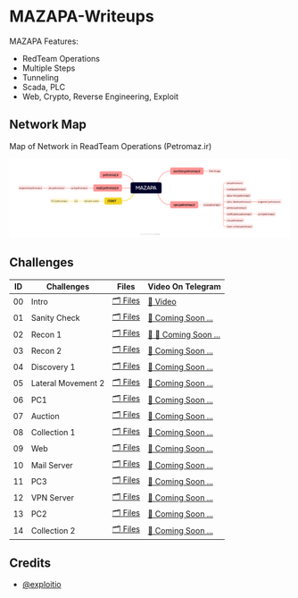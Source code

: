 # MAZAPA-Writeups

MAZAPA Features:
- RedTeam Operations
- Multiple Steps
- Tunneling
- Scada, PLC
- Web, Crypto, Reverse Engineering, Exploit

## Network Map

Map of Network in ReadTeam Operations (Petromaz.ir)

![Petromaz Map](./00-Intro/01-Map.png)

## Challenges

| ID | Challenges | Files | Video On Telegram |
|---|---|---|---|
| 00 | Intro | [🗂 Files](./00-Intro/) | [🎥 Video](https://t.me/securation/1657) |
| 01 | Sanity Check | [🗂 Files](./01-Sanity-Check/) | [👾 Coming Soon ...](./00-Intro/) |
| 02 | Recon 1 | [🗂 Files](./02-03-Recon%201%20&%202/) | [👾 👾 Coming Soon ...](./00-Intro/) |
| 03 | Recon 2 | [🗂 Files](./02-03-Recon%201%20&%202/) | [👾 Coming Soon ...](./00-Intro/) |
| 04 | Discovery 1 | [🗂 Files](./04-Discovery-1/) | [👾 Coming Soon ...](./00-Intro/) |
| 05 | Lateral Movement 2 | [🗂 Files](./05-Lateral-Movement-2/) | [👾 Coming Soon ...](./00-Intro/) |
| 06 | PC1 | [🗂 Files](./06-PC1/) | [👾 Coming Soon ...](./00-Intro/) |
| 07 | Auction | [🗂 Files](./07-Auction/) | [👾 Coming Soon ...](./00-Intro/) |
| 08 | Collection 1 | [🗂 Files](./08-Collection-1/) | [👾 Coming Soon ...](./00-Intro/) |
| 09 | Web | [🗂 Files](./09-Web/) | [👾 Coming Soon ...](./00-Intro/) |
| 10 | Mail Server | [🗂 Files](./10-Mail-Server/) | [👾 Coming Soon ...](./00-Intro/) |
| 11 | PC3 | [🗂 Files](./11-PC3/) | [👾 Coming Soon ...](./00-Intro/) |
| 12 | VPN Server | [🗂 Files](./12-VPN-Server/) | [👾 Coming Soon ...](./00-Intro/) |
| 13 | PC2 | [🗂 Files](./13-PC2/) | [👾 Coming Soon ...](./00-Intro/) |
| 14 | Collection 2 | [🗂 Files](./14-Collection-2/) | [👾 Coming Soon ...](./00-Intro/) |


## Credits

- [@exploitio](https://twitter.com/exploitio)